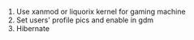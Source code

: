 1. Use xanmod or liquorix kernel for gaming machine
2. Set users' profile pics and enable in gdm
3. Hibernate
